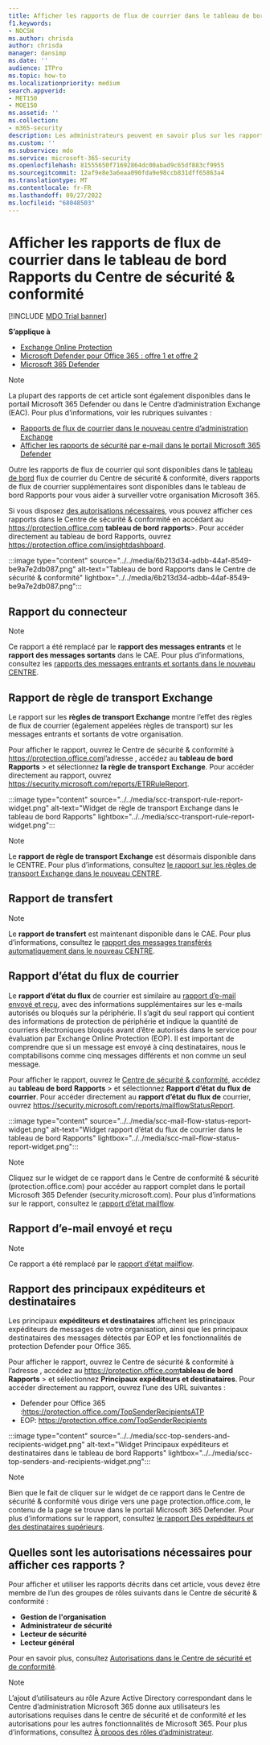 ```yaml
---
title: Afficher les rapports de flux de courrier dans le tableau de bord Rapports
f1.keywords:
- NOCSH
ms.author: chrisda
author: chrisda
manager: dansimp
ms.date: ''
audience: ITPro
ms.topic: how-to
ms.localizationpriority: medium
search.appverid:
- MET150
- MOE150
ms.assetid: ''
ms.collection:
- m365-security
description: Les administrateurs peuvent en savoir plus sur les rapports de flux de courrier disponibles dans le tableau de bord Rapports du Centre de sécurité & conformité.
ms.custom: ''
ms.subservice: mdo
ms.service: microsoft-365-security
ms.openlocfilehash: 81555650f71692864dc00abad9c65df883cf9955
ms.sourcegitcommit: 12af9e8e3a6eaa090fda9e98ccb831dff65863a4
ms.translationtype: MT
ms.contentlocale: fr-FR
ms.lasthandoff: 09/27/2022
ms.locfileid: "68048503"
---
```

# <a name="view-mail-flow-reports-in-the-reports-dashboard-in-security--compliance-center"></a>Afficher les rapports de flux de courrier dans le tableau de bord Rapports du Centre de sécurité & conformité

[!INCLUDE [MDO Trial banner](../includes/mdo-trial-banner.md)]

**S’applique à**
- [Exchange Online Protection](exchange-online-protection-overview.md)
- [Microsoft Defender pour Office 365 : offre 1 et offre 2](defender-for-office-365.md)
- [Microsoft 365 Defender](../defender/microsoft-365-defender.md)

> [!NOTE]
>
> La plupart des rapports de cet article sont également disponibles dans le portail Microsoft 365 Defender ou dans le Centre d’administration Exchange (EAC). Pour plus d’informations, voir les rubriques suivantes :
>
> - [Rapports de flux de courrier dans le nouveau centre d’administration Exchange](/exchange/monitoring/mail-flow-reports/mail-flow-reports)
> - [Afficher les rapports de sécurité par e-mail dans le portail Microsoft 365 Defender](view-email-security-reports.md)

Outre les rapports de flux de courrier qui sont disponibles dans le [tableau de bord](mail-flow-insights-v2.md) flux de courrier du Centre de sécurité & conformité, divers rapports de flux de courrier supplémentaires sont disponibles dans le tableau de bord Rapports pour vous aider à surveiller votre organisation Microsoft 365.

Si vous disposez [des autorisations nécessaires](#what-permissions-are-needed-to-view-these-reports), vous pouvez afficher ces rapports dans le Centre de sécurité & conformité en accédant au <https://protection.office.com> **tableau de bord** **rapports**\>. Pour accéder directement au tableau de bord Rapports, ouvrez <https://protection.office.com/insightdashboard>.

:::image type="content" source="../../media/6b213d34-adbb-44af-8549-be9a7e2db087.png" alt-text="Tableau de bord Rapports dans le Centre de sécurité & conformité" lightbox="../../media/6b213d34-adbb-44af-8549-be9a7e2db087.png":::

## <a name="connector-report"></a>Rapport du connecteur

> [!NOTE]
> Ce rapport a été remplacé par le **rapport des messages entrants** et le **rapport des messages sortants** dans le CAE. Pour plus d’informations, consultez les [rapports des messages entrants et sortants dans le nouveau CENTRE](/exchange/monitoring/mail-flow-reports/mfr-inbound-messages-and-outbound-messages-reports).

## <a name="exchange-transport-rule-report"></a>Rapport de règle de transport Exchange

Le rapport sur les **règles de transport Exchange** montre l’effet des règles de flux de courrier (également appelées règles de transport) sur les messages entrants et sortants de votre organisation.

Pour afficher le rapport, ouvrez le Centre de sécurité & conformité à <https://protection.office.com>l’adresse , accédez au **tableau de bord** **Rapports** \> et sélectionnez **la règle de transport Exchange**. Pour accéder directement au rapport, ouvrez <https://security.microsoft.com/reports/ETRRuleReport>.

:::image type="content" source="../../media/scc-transport-rule-report-widget.png" alt-text="Widget de règle de transport Exchange dans le tableau de bord Rapports" lightbox="../../media/scc-transport-rule-report-widget.png":::

> [!NOTE]
> Le **rapport de règle de transport Exchange** est désormais disponible dans le CENTRE. Pour plus d’informations, consultez [le rapport sur les règles de transport Exchange dans le nouveau CENTRE](/exchange/monitoring/mail-flow-reports/mfr-exchange-transport-rule-report).

## <a name="forwarding-report"></a>Rapport de transfert

> [!NOTE]
> Le **rapport de transfert** est maintenant disponible dans le CAE. Pour plus d’informations, consultez le [rapport des messages transférés automatiquement dans le nouveau CENTRE](/exchange/monitoring/mail-flow-reports/mfr-auto-forwarded-messages-report).

## <a name="mailflow-status-report"></a>Rapport d’état du flux de courrier

Le **rapport d’état du flux** de courrier est similaire au [rapport d’e-mail envoyé et reçu](#sent-and-received-email-report), avec des informations supplémentaires sur les e-mails autorisés ou bloqués sur la périphérie. Il s’agit du seul rapport qui contient des informations de protection de périphérie et indique la quantité de courriers électroniques bloqués avant d’être autorisés dans le service pour évaluation par Exchange Online Protection (EOP). Il est important de comprendre que si un message est envoyé à cinq destinataires, nous le comptabilisons comme cinq messages différents et non comme un seul message.

Pour afficher le rapport, ouvrez le [Centre de sécurité & conformité](https://protection.office.com), accédez au **tableau de bord** **Rapports** \> et sélectionnez **Rapport d’état du flux de courrier**. Pour accéder directement au **rapport d’état du flux de** courrier, ouvrez <https://security.microsoft.com/reports/mailflowStatusReport>.

:::image type="content" source="../../media/scc-mail-flow-status-report-widget.png" alt-text="Widget rapport d’état du flux de courrier dans le tableau de bord Rapports" lightbox="../../media/scc-mail-flow-status-report-widget.png":::

> [!NOTE]
> Cliquez sur le widget de ce rapport dans le Centre de conformité & sécurité (protection.office.com) pour accéder au rapport complet dans le portail Microsoft 365 Defender (security.microsoft.com). Pour plus d’informations sur le rapport, consultez le [rapport d’état mailflow](view-email-security-reports.md#mailflow-status-report).

## <a name="sent-and-received-email-report"></a>Rapport d’e-mail envoyé et reçu

> [!NOTE]
> Ce rapport a été remplacé par le [rapport d’état mailflow](#mailflow-status-report).

## <a name="top-senders-and-recipients-report"></a>Rapport des principaux expéditeurs et destinataires

Les principaux **expéditeurs et destinataires** affichent les principaux expéditeurs de messages de votre organisation, ainsi que les principaux destinataires des messages détectés par EOP et les fonctionnalités de protection Defender pour Office 365.

Pour afficher le rapport, ouvrez le Centre de sécurité & conformité à l’adresse , accédez au <https://protection.office.com>**tableau de bord** **Rapports** \> et sélectionnez **Principaux expéditeurs et destinataires**. Pour accéder directement au rapport, ouvrez l’une des URL suivantes :

- Defender pour Office 365 :<https://protection.office.com/TopSenderRecipientsATP>
- EOP: <https://protection.office.com/TopSenderRecipients>

:::image type="content" source="../../media/scc-top-senders-and-recipients-widget.png" alt-text="Widget Principaux expéditeurs et destinataires dans le tableau de bord Rapports" lightbox="../../media/scc-top-senders-and-recipients-widget.png":::

> [!NOTE]
> Bien que le fait de cliquer sur le widget de ce rapport dans le Centre de sécurité & conformité vous dirige vers une page protection.office.com, le contenu de la page se trouve dans le portail Microsoft 365 Defender. Pour plus d’informations sur le rapport, consultez [le rapport Des expéditeurs et des destinataires supérieurs](view-email-security-reports.md#top-senders-and-recipients-report).

## <a name="what-permissions-are-needed-to-view-these-reports"></a>Quelles sont les autorisations nécessaires pour afficher ces rapports ?

Pour afficher et utiliser les rapports décrits dans cet article, vous devez être membre de l’un des groupes de rôles suivants dans le Centre de sécurité & conformité :

- **Gestion de l'organisation**
- **Administrateur de sécurité**
- **Lecteur de sécurité**
- **Lecteur général**

Pour en savoir plus, consultez [Autorisations dans le Centre de sécurité et de conformité](permissions-in-the-security-and-compliance-center.md).

> [!NOTE]
> L’ajout d’utilisateurs au rôle Azure Active Directory correspondant dans le Centre d’administration Microsoft 365 donne aux utilisateurs les autorisations requises dans le centre de sécurité et de conformité _et_ les autorisations pour les autres fonctionnalités de Microsoft 365. Pour plus d’informations, consultez [À propos des rôles d’administrateur](../../admin/add-users/about-admin-roles.md).

